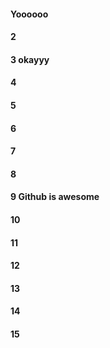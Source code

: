 #### Yoooooo
#### 2
#### 3 okayyy 
#### 4
#### 5
#### 6
#### 7
#### 8
#### 9 Github is awesome
#### 10
#### 11
#### 12
#### 13
#### 14
#### 15